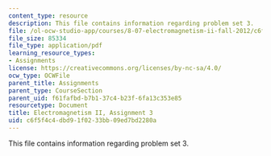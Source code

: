 ```yaml
---
content_type: resource
description: This file contains information regarding problem set 3.
file: /ol-ocw-studio-app/courses/8-07-electromagnetism-ii-fall-2012/c6f5f4c4dbd91f0233bb09ed7bd2280a_MIT8_07F12_pset03.pdf
file_size: 85334
file_type: application/pdf
learning_resource_types:
- Assignments
license: https://creativecommons.org/licenses/by-nc-sa/4.0/
ocw_type: OCWFile
parent_title: Assignments
parent_type: CourseSection
parent_uid: f61fafbd-b7b1-37c4-b23f-6fa13c353e85
resourcetype: Document
title: Electromagnetism II, Assignment 3
uid: c6f5f4c4-dbd9-1f02-33bb-09ed7bd2280a
---
```

This file contains information regarding problem set 3.